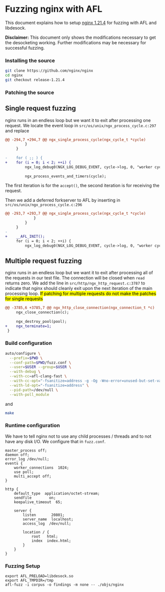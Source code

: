 # Fuzzing nginx with AFL

This document explains how to setup [nginx 1.21.4](https://github.com/nginx/nginx) for fuzzing
with AFL and libdesock.

__Disclaimer:__ This document only shows the modifications necessary to get the desocketing working.
Further modifications may be necessary for successful fuzzing.

### Installing the source
```sh
git clone https://github.com/nginx/nginx
cd nginx
git checkout release-1.21.4
```

### Patching the source
## Single request fuzzing
nginx runs in an endless loop but we want it to exit
after processing one request. We locate the event loop
in `src/os/unix/ngx_process_cycle.c:297` and replace
```diff
@@ -294,7 +294,7 @@ ngx_single_process_cycle(ngx_cycle_t *cycle)
         }
     }
 
-    for ( ;; ) {
+    for (i = 0; i < 2; ++i) {
         ngx_log_debug0(NGX_LOG_DEBUG_EVENT, cycle->log, 0, "worker cycle");
 
         ngx_process_events_and_timers(cycle);
```
The first iteration is for the `accept()`, the second iteration is for receiving
the request.

Then we add a deferred forkserver to AFL by inserting in `src/os/unix/ngx_process_cycle.c:296`
```diff
@@ -293,7 +293,7 @@ ngx_single_process_cycle(ngx_cycle_t *cycle)
             }
         }
     }
-
+    __AFL_INIT();
     for (i = 0; i < 2; ++i) {
         ngx_log_debug0(NGX_LOG_DEBUG_EVENT, cycle->log, 0, "worker cycle");
```

## Multiple request fuzzing
nginx runs in an endless loop but we want it to exit
after processing all of the requests in our test file. The connection will be closed when `read` returns zero. We add the line in `src/http/ngx_http_request.c:3787` to indicate that nginx should cleanly exit upon the next iteration of the main processing loop. <mark> If patching for multiple requests do not make the patches for single requests</mark>
```diff
@@ -3785,6 +3785,7 @@ ngx_http_close_connection(ngx_connection_t *c)
     ngx_close_connection(c);
 
     ngx_destroy_pool(pool);
+    ngx_terminate=1;
 }
 ```

### Build configuration
```sh
auto/configure \
  --prefix=$PWD \
  --conf-path=$PWD/fuzz.conf \
  --user=$USER --group=$USER \
  --with-debug \
  --with-cc=afl-clang-fast \
  --with-cc-opt="-fsanitize=address -g -Og -Wno-error=unused-but-set-variable" \
  --with-ld-opt="-fsanitize=address" \
  --pid-path=/dev/null \
  --with-poll_module
```
and
```sh
make
```

### Runtime configuration
We have to tell nginx not to use any child processes / threads
and to not have any disk I/O.
We configure that in `fuzz.conf`.
```
master_process off;
daemon off;
error_log /dev/null;
events {
    worker_connections  1024;
    use poll;
    multi_accept off;
}

http {
    default_type  application/octet-stream;
    sendfile        on;
    keepalive_timeout  65;

    server {
        listen       20801;
        server_name  localhost;
        access_log  /dev/null;

        location / {
            root   html;
            index  index.html;
        }
    }
}
```

### Fuzzing Setup
```
export AFL_PRELOAD=libdesock.so
export AFL_TMPDIR=/tmp
afl-fuzz -i corpus -o findings -m none -- ./objs/nginx
```
